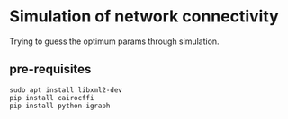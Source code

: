 # Simulation of network connectivity

Trying to guess the optimum params through simulation.


## pre-requisites

```
sudo apt install libxml2-dev
pip install cairocffi
pip install python-igraph
```
